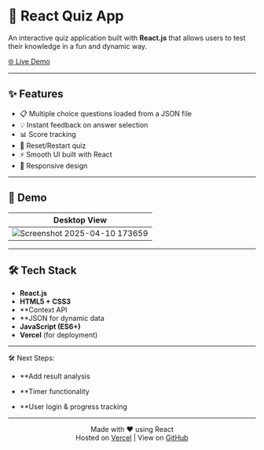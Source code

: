 # 🧠 React Quiz App

An interactive quiz application built with **React.js** that allows users to test their knowledge in a fun and dynamic way.

[🌐 Live Demo]([https://quiz-app-yourusername.vercel.app](http://quiz-app-git-main-aditya-rajs-projects-ec43eb62.vercel.app))

---

## ✨ Features

- 📋 Multiple choice questions loaded from a JSON file
- 💡 Instant feedback on answer selection
- 📊 Score tracking
- 🔄 Reset/Restart quiz
- ⚡ Smooth UI built with React
- 📱 Responsive design

---

## 🚀 Demo

| Desktop View  |
|-----------------|
| ![Screenshot 2025-04-10 173659](https://github.com/user-attachments/assets/066ba0eb-a289-4c8d-b71a-55754cdd5021)|



---

## 🛠️ Tech Stack

- **React.js**
- **HTML5 + CSS3**
- **Context API
- **JSON for dynamic data
- **JavaScript (ES6+)**
- **Vercel** (for deployment)

---
🛠 Next Steps:

- **Add result analysis

- **Timer functionality

- **User login & progress tracking

---

<p align="center">
  Made with ❤️ using React <br />
  Hosted on <a href="https://vercel.com">Vercel</a> | View on <a href="https://github.com/ADITYARAJ97513/quiz_app">GitHub</a>
</p>




